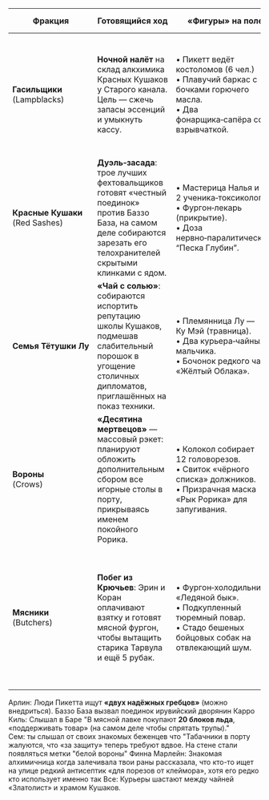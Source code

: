 
| Фракция                              | Готовящийся ход                                                                                                                                                           | «Фигуры» на поле                                                                                                                   | Зацепки для игроков                                                                                                                                                                              | Чем можно поживиться                                                                                                                                                                                                  |
| ------------------------------------ | ------------------------------------------------------------------------------------------------------------------------------------------------------------------------- | ---------------------------------------------------------------------------------------------------------------------------------- | ------------------------------------------------------------------------------------------------------------------------------------------------------------------------------------------------ | --------------------------------------------------------------------------------------------------------------------------------------------------------------------------------------------------------------------- |
| **Гасильщики**  <br>(Lampblacks)     | **Ночной налёт** на склад алкхимика Красных Кушаков у Старого канала. Цель — сжечь запасы эссенций и умыкнуть кассу.                                                      | • Пикетт ведёт костоломов (6 чел.)  <br>• Плавучий баркас с бочками горючего масла.  <br>• Два фонарщика‑сапёра со взрывчаткой.    | ‑ В подвалах лавки «Чешуйчатый Лотос» скупают ламповое масло тоннами.  <br>‑ Люди Пикетта ищут **«двух надёжных гребцов»** (можно внедриться).                                                   | ● Вписаться как «гребцы» и получить долю 4 Coin.  <br>● Продать точное время налёта Кушакам (+репутация у них, +Heat у Гасильщиков).  <br>● Украсть взрывчатку для собственных дел.                                   |
| **Красные Кушаки**  <br>(Red Sashes) | **Дуэль‑засада**: трое лучших фехтовальщиков готовят «честный поединок» против Баззо База, на самом деле собираются зарезать его телохранителей скрытыми клинками с ядом. | • Мастерица Налья и 2 ученика‑токсиколога.  <br>• Фургон‑лекарь (прикрытие).  <br>• Доза нервно‑паралитического “Песка Глубин”.    | ‑ На площади Игольщиков расчищают место «для показательного спарринга».  <br>‑ Алхимик Нальи покупает редкий антисептик «для порезов от клейм».                                                  | ● Подменить яд — стравить Кушаков с кем угодно.  <br>● Предупредить Баззо — получить 1 козырь‑благосклонность Гасильщиков.  <br>● Захапать карету‑аптечку (2 Coin) и рецепт яда.                                      |
| **Семья Тётушки Лу**                 | **«Чай с солью»**: собираются испортить репутацию школы Кушаков, подмешав слабительный порошок в угощение столичных дипломатов, приглашённых на показ техники.            | • Племянница Лу — Ку Мэй (травница).  <br>• Два курьера‑чайных мальчика.  <br>• Бочонок редкого чая «Жёлтый Облака».               | ‑ Курьеры шастают между чайней «Златолист» и храмом Кушаков.  <br>‑ В аптеке Гондольеров исчез мешок «Белой соли степей».                                                                        | ● Подменить порошок на что‑то страшнее — получить шантажный материал против знати (3 Coin или контракт).  <br>● Выкрасть бочонок — 4 Coin на Ирувийском рынке.  <br>● Сдать затею Кушакам — +дружба, +Heat Семье.     |
| **Вороны**  <br>(Crows)              | **«Десятина мертвецов»** — массовый рэкет: планируют обложить дополнительным сбором все игорные столы в порту, прикрываясь именем покойного Рорика.                       | • Колокол собирает 12 головорезов.  <br>• Свиток «чёрного списка» должников.  <br>• Призрачная маска «Рык Рорика» для запугивания. | ‑ Табачники в порту жалуются, что «за защиту» теперь требуют вдвое.  <br>‑ На стенах метка белой вороны — знак «уплатить к полнолунию».                                                          | ● Украсть «чёрный список» — продать должникам или уничтожить (2–4 Coin + благодарность улиц).  <br>● Подделать маску и шантажировать самих Воронов.  <br>● Помочь Колоколу — получить +1 статус и 20 % доли с налога. |
| **Мясники**  <br>(Butchers)          | **Побег из Крючьев**: Эрин и Коран оплачивают взятку и готовят мясной фургон, чтобы вытащить старика Тарвула и ещё 5 рубак.                                               | • Фургон‑холодильник «Ледяной бык».  <br>• Подкупленный тюремный повар.  <br>• Стадо бешеных бойцовых собак на отвлекающий шум.    | ‑ В мясной лавке покупают **20 блоков льда**, «поддерживать товар» (на самом деле чтобы спрятать трупы).  <br>‑ В Крючьях ищут нового надзирателя «по особо опасным» (его можно заменить собой). | ● Помочь в побеге — 6 Coin, +фавор Мясников.  <br>● Вырвать одного из заключённых себе (информатор, мистик).  <br>● Слить план Инспекторам — награда 3 Coin и понижение репутации Мясников.                           |
Арлин: Люди Пикетта ищут **«двух надёжных гребцов»** (можно внедриться). Баззо База вызвал поединок ирувийский дворянин 
Карро Киль: Слышал в Баре "В мясной лавке покупают **20 блоков льда**, «поддерживать товар» (на самом деле чтобы спрятать трупы)."  
Сем: ты слышал от своих знакомых беженцев что "Табачники в порту жалуются, что «за защиту» теперь требуют вдвое. На стене стали появляться метки "белой вороны"
Финна Марлейн: Знакомая алхимичница когда залечивала твои раны рассказала, что кто-то ищет на улице редкий антисептик «для порезов от клеймора», хотя его редко кто использует именно так
Все: Курьеры шастают между чайней «Златолист» и храмом Кушаков. 